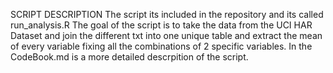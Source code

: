 SCRIPT DESCRIPTION
The script its included in the repository and its called run_analysis.R
The goal of the script is to take the data from the UCI HAR Dataset and join the different txt into one unique table and extract the mean of every variable fixing all the combinations of 2 specific variables.
In the CodeBook.md is a more detailed descrpition of the script.
